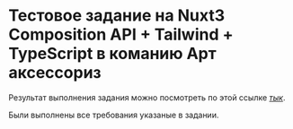 # Тестовое задание на Nuxt3 Composition API + Tailwind + TypeScript в команию Арт аксессориз

Результат выполнения задания можно посмотреть по этой ссылке [_тык_](https://art-aksesoriz-test-task.vercel.app/).

Были выполнены все требования указаные в задании.
